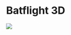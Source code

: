 # Batflight 3D
![]([https://myoctocat.com/assets/images/base-octocat.svg](https://christofhapp.lima.zone/wp-content/uploads/2023/09/alldronepoints.png)https://christofhapp.lima.zone/wp-content/uploads/2023/09/alldronepoints.png)
